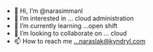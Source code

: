- 👋 Hi, I’m @narasimmanl
- 👀 I’m interested in ... cloud administration
- 🌱 I’m currently learning ...open shift
- 💞️ I’m looking to collaborate on ... cloud
- 📫 How to reach me ...naraslak@kyndryl.com

<!---
narasimmanl/narasimmanl is a ✨ special ✨ repository because its `README.md` (this file) appears on your GitHub profile.
You can click the Preview link to take a look at your changes.
--->
